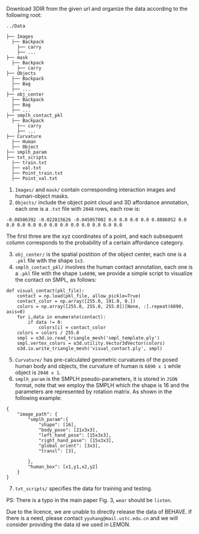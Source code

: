 Download 3DIR from the given url and organize the data according to the following root:

```
../Data 

├── Images
  ├── Backpack
    ├── carry
    ├── ...
├── mask
  ├── Backpack
    ├── carry
├── Objects
  ├── Backpack
  ├── Bag
  ├── ...
├── obj_center
  ├── Backpack
  ├── Bag
  ├── ...
├── smplh_contact_pkl
  ├── Backpack
    ├── carry
    ├── ...
├── Curvature
  ├── Human
  ├── Object
├── smplh_param
├── txt_scripts
  ├── train.txt
  ├── val.txt
  ├── Point_train.txt
  ├── Point_val.txt
```

1. `Images/` and `mask/` contain corresponding interaction images and human-object masks.
2. `Objects/` include the object point cloud and 3D affordance annotation, each one is a `.txt` file with `2048` rows, each row is:
```
-0.08506392 -0.022815626 -0.045057002 0.0 0.0 0.0 0.0 0.8886052 0.0 0.0 0.0 0.0 0.0 0.0 0.0 0.0 0.0 0.0 0.0 0.0 
```
The first three are the xyz coordinates of a point, and each subsequent column corresponds to the probability of a certain affordance category.

3. `obj_center/` is the spatial postition of the object center, each one is a `.pkl` file with the shape `1x3`.
4. `smplh_contact_pkl/` involves the human contact annotation, each one is a `.pkl` file with the shape `1x6890`, we provide a simple script to visualize the contact on SMPL, as follows:
```
def visual_contact(pkl_file):
    contact = np.load(pkl_file, allow_pickle=True)
    contact_color = np.array([255.0, 191.0, 0.])
    colors = np.array([255.0, 255.0, 255.0])[None, :].repeat(6890, axis=0)
    for i,data in enumerate(contact):
        if data != 0:
            colors[i] = contact_color
    colors = colors / 255.0
    smpl = o3d.io.read_triangle_mesh('smpl_template.ply')
    smpl.vertex_colors = o3d.utility.Vector3dVector(colors)
    o3d.io.write_triangle_mesh('visual_contact.ply', smpl)
```

5. `Curvature/` has pre-calculated geometric curvatures of the posed human body and objects, the curvature of human is `6890 x 1` while object is `2048 x 1`.
6. `smplh_param` is the SMPLH pseudo-parameters, it is stored in `JSON` format, note that we employ the SMPLH which the shape is 16 and the parameters are represented by rotation matrix. As shown in the following example:
```
{
    "image_path": {
        "smplh_param":{
            "shape": [16],
            "body_pose": [21x3x3],
            "left_hand_pose": [15x3x3],
            "right_hand_pose": [15x3x3],
            "global_orient": [3x3], 
            "transl": [3],

        },
        "human_box": [x1,y1,x2,y2]
    }
}
```

7. `txt_scripts/` specifies the data for training and testing.

PS: There is a typo in the main paper Fig. 3, `wear` should be `listen`.

Due to the licence, we are unable to directly release the data of BEHAVE. If there is a need, please contact `yyuhang@mail.ustc.edu.cn` and we will consider providing the data id we used in LEMON.